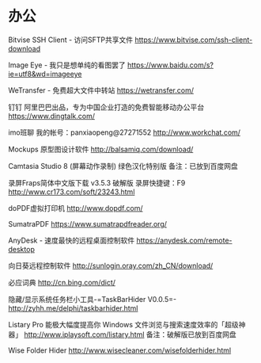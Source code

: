 # 办公

Bitvise SSH Client - 访问SFTP共享文件
https://www.bitvise.com/ssh-client-download

Image Eye - 我只是想单纯的看图罢了
https://www.baidu.com/s?ie=utf8&wd=imageeye

WeTransfer - 免费超大文件中转站
https://wetransfer.com/

钉钉
阿里巴巴出品，专为中国企业打造的免费智能移动办公平台
https://www.dingtalk.com/

imo班聊
我的帐号：panxiaopeng@27271552
http://www.workchat.com/

Mockups
原型图设计软件
http://balsamiq.com/download/

Camtasia Studio 8 (屏幕动作录制) 绿色汉化特别版
备注：已放到百度网盘

录屏Fraps简体中文版下载 v3.5.3 破解版
录屏快捷键：F9
http://www.cr173.com/soft/23243.html

doPDF虚拟打印机
http://www.dopdf.com/

SumatraPDF
https://www.sumatrapdfreader.org/

AnyDesk - 速度最快的远程桌面控制软件
https://anydesk.com/remote-desktop

向日葵远程控制软件
http://sunlogin.oray.com/zh_CN/download/

必应词典
http://cn.bing.com/dict/

隐藏/显示系统任务栏小工具-=TaskBarHider V0.0.5=-
http://zyhh.me/delphi/taskbarhider.html

Listary Pro
能极大幅度提高你 Windows 文件浏览与搜索速度效率的「超级神器」
http://www.iplaysoft.com/listary.html
备注：破解版已放到百度网盘

Wise Folder Hider
http://www.wisecleaner.com/wisefolderhider.html




